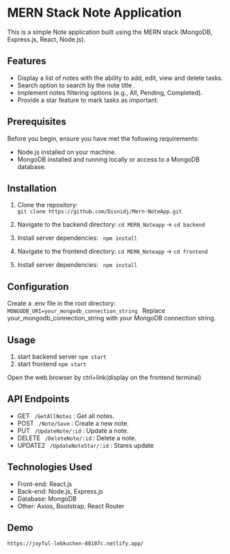 # MERN Stack Note Application
This is a simple Note application built using the MERN stack (MongoDB, Express.js, React, Node.js).

## Features
* Display a list of notes with the ability to add, edit, view and delete tasks.
* Search option to search by the note title .
* Implement notes filtering options (e.g., All, Pending, Completed).
* Provide a star feature to mark tasks as important.

## Prerequisites
Before you begin, ensure you have met the following requirements:
* Node.js installed on your machine.
* MongoDB installed and running locally or access to a MongoDB database.

## Installation
1. Clone the repository:   
 ```git clone https://github.com/Disnidj/Mern-NoteApp.git ```

3. Navigate to the backend directory:
   ```cd MERN_Noteapp```
   -> ```cd backend```
   
5. Install server dependencies:
  ``` npm install```

6. Navigate to the frontend directory:
   ```cd MERN_Noteapp```
   -> ```cd frontend```

8. Install server dependencies:
  ``` npm install```

## Configuration
Create a .env file in the root directory:
```MONGODB_URI=your_mongodb_connection_string ```
Replace your_mongodb_connection_string with your MongoDB connection string.

## Usage
1. start backend server
   ```npm start```
2. start frontend
   ```npm start```

Open the web browser by ctrl+link(display on the frontend terminal)
     
## API Endpoints
* GET ``` /GetAllNotes``` : Get all notes.
* POST ``` /Note/Save``` : Create a new note.
* PUT ``` /UpdateNote/:id``` : Update a note.
* DELETE ``` /DeleteNote/:id``` : Delete a note.
* UPDATE2  ``` /UpdateNoteStar/:id``` : Stares update


## Technologies Used
* Front-end: React.js
* Back-end: Node.js, Express.js
* Database: MongoDB
* Other: Axios, Bootstrap, React Router

## Demo

   ```https://joyful-lebkuchen-88107c.netlify.app/ ```
